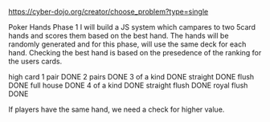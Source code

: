 https://cyber-dojo.org/creator/choose_problem?type=single

Poker Hands
Phase 1
I will build a JS system which campares to two 5card hands and scores them based on the best hand.
The hands will be randomly generated and for this phase, will use the same deck for each hand.
Checking the best hand is based on the presedence of the ranking for the users cards.

high card
1 pair DONE
2 pairs DONE
3 of a kind DONE
straight DONE
flush DONE
full house DONE
4 of a kind DONE
straight flush DONE
royal flush DONE

If players have the same hand, we need a check for higher value.